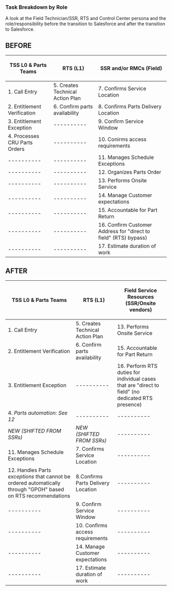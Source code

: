 ### Task Breakdown by Role
A look at the Field Technician/SSR, RTS and Control Center persona 
and the role/responsibility before the transition to Salesforce and after the transition to Salesforce.

## BEFORE

| <p align="center">**TSS L0 & Parts Teams** | <p align="center">RTS (L1) | <p align="center">SSR and/or RMCs (Field) |
|--------------|-------------|-------|
| 1. Call Entry   | 5. Creates Technical Action Plan | 7. Confirms Service Location |
| 2. Entitlement Verification  | 6. Confirm parts availability  | 8. Confirms Parts Delivery Location |
| 3. Entitlement Exception | ---------- | 9. Confirm Service Window |
| 4. Processes CRU Parts Orders | ---------- | 10. Conirms access requirements |
| ---------- | ---------- | 11. Manages Schedule Exceptions |
| ---------- | ---------- | 12. Organizes Parts Order| 
| ---------- | ---------- | 13. Performs Onsite Service|
| ---------- | ---------- | 14. Manage Customer expectations | 
| ---------- | ---------- | 15. Accountable for Part Return| 
| ---------- | ---------- | 16. Confirm Customer Address for "direct to field" (RTS) bypass) |  
| ---------- | ---------- | 17. Estimate duration of work
  
  
  
## AFTER 
|**TSS L0 & Parts Teams** | <p align="center">RTS (L1) | <p align="center">Field Service Resources (SSR/Onsite vendors) |
|--------------|-------------|-------|
| 1. Call Entry   | 5. Creates Technical Action Plan      | 13. Performs Onsite Service |
| 2. Entitlement Verification  | 6. Confirm parts availability       | 15. Accountable for Part Return|
| 3. Entitlement Exception | ---------- | 16. Perform RTS duties for individual cases that are "direct to field" (no dedicated RTS presence) |
| 4. *Parts automation: See 12* |---------- | ---------- |
| *NEW (SHIFTED FROM SSRs)* |*NEW (SHIFTED FROM SSRs)* | ---------- |
| 11. Manages Schedule Exceptions | 7. Confirms Service Location | ---------- | 
| 12. Handles Parts *exceptions* that cannot be ordered automatically through "GPOH" based on RTS recommendations  |  8.Confirms Parts Delivery Location| ---------- |
| ---------- | 9. Confirm Service Window | ----------   |
| ---------- | 10. Confirms access requirements| ----------  |
| ---------- | 14. Manage Customer expectations |  ----------  |
| ---------- | 17. Estimate duration of work |  ----------  |
